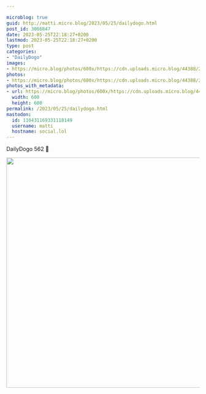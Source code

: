 ```yaml
---

microblog: true
guid: http://matti.micro.blog/2023/05/25/dailydogo.html
post_id: 3066847
date: 2023-05-25T22:18:27+0200
lastmod: 2023-05-25T22:18:27+0200
type: post
categories:
- "DailyDogo"
images:
- https://micro.blog/photos/600x/https://cdn.uploads.micro.blog/44388/2023/40d4f5647a.jpg
photos:
- https://micro.blog/photos/600x/https://cdn.uploads.micro.blog/44388/2023/40d4f5647a.jpg
photos_with_metadata:
- url: https://micro.blog/photos/600x/https://cdn.uploads.micro.blog/44388/2023/40d4f5647a.jpg
  width: 600
  height: 600
permalink: /2023/05/25/dailydogo.html
mastodon:
  id: 110431169331118149
  username: matti
  hostname: social.lol
---
```

DailyDogo 562 🐶

<img src="/media/uploads/2023/40d4f5647a.jpg" width="600" height="600" alt="" />
